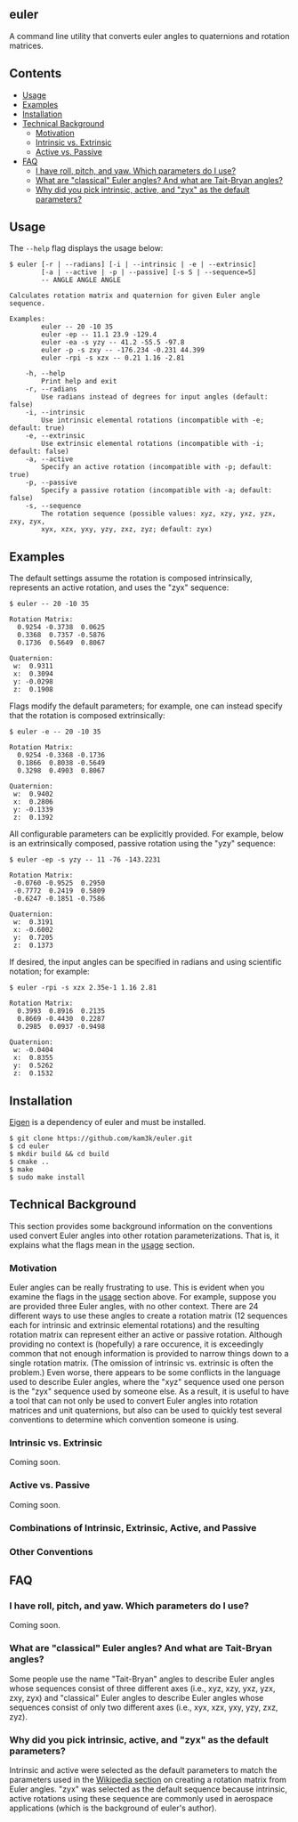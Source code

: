 ## euler
A command line utility that converts euler angles to quaternions and rotation matrices.

## Contents
* [Usage](#usage)
* [Examples](#examples)
* [Installation](#installation)
* [Technical Background](#technical-background)
    * [Motivation](#motivation)
    * [Intrinsic vs. Extrinsic](#intrinsic-vs-extrinsic)
    * [Active vs. Passive](#active-vs-passive)
* [FAQ](#faq)
    * [I have roll, pitch, and yaw. Which parameters do I use?](#i-have-roll-pitch-and-yaw-which-parameters-do-i-use)
    * [What are "classical" Euler angles? And what are Tait-Bryan angles?](#what-are-classical-euler-angles-and-what-are-tait-bryan-angles)
    * [Why did you pick intrinsic, active, and "zyx" as the default parameters?](#why-did-you-pick-intrinsic-active-and-zyx-as-the-default-parameters)


## Usage
The `--help` flag displays the usage below:
```
$ euler [-r | --radians] [-i | --intrinsic | -e | --extrinsic]
        [-a | --active | -p | --passive] [-s S | --sequence=S]
        -- ANGLE ANGLE ANGLE

Calculates rotation matrix and quaternion for given Euler angle sequence.

Examples:
        euler -- 20 -10 35
        euler -ep -- 11.1 23.9 -129.4
        euler -ea -s yzy -- 41.2 -55.5 -97.8
        euler -p -s zxy -- -176.234 -0.231 44.399
        euler -rpi -s xzx -- 0.21 1.16 -2.81

    -h, --help
        Print help and exit
    -r, --radians
        Use radians instead of degrees for input angles (default: false)
    -i, --intrinsic
        Use intrinsic elemental rotations (incompatible with -e; default: true)
    -e, --extrinsic
        Use extrinsic elemental rotations (incompatible with -i; default: false)
    -a, --active
        Specify an active rotation (incompatible with -p; default: true)
    -p, --passive
        Specify a passive rotation (incompatible with -a; default: false)
    -s, --sequence
        The rotation sequence (possible values: xyz, xzy, yxz, yzx, zxy, zyx,
        xyx, xzx, yxy, yzy, zxz, zyz; default: zyx)
```

## Examples
The default settings assume the rotation is composed intrinsically, represents an active rotation, and uses the "zyx" sequence:
```
$ euler -- 20 -10 35

Rotation Matrix:
  0.9254 -0.3738  0.0625
  0.3368  0.7357 -0.5876
  0.1736  0.5649  0.8067

Quaternion:
 w:  0.9311
 x:  0.3094
 y: -0.0298
 z:  0.1908
```
Flags modify the default parameters; for example, one can instead specify that the rotation is composed extrinsically:
```
$ euler -e -- 20 -10 35

Rotation Matrix:
  0.9254 -0.3368 -0.1736
  0.1866  0.8038 -0.5649
  0.3298  0.4903  0.8067

Quaternion:
 w:  0.9402
 x:  0.2806
 y: -0.1339
 z:  0.1392
```
All configurable parameters can be explicitly provided. For example, below is an extrinsically composed, passive rotation using the "yzy" sequence:
```
$ euler -ep -s yzy -- 11 -76 -143.2231

Rotation Matrix:
 -0.0760 -0.9525  0.2950
 -0.7772  0.2419  0.5809
 -0.6247 -0.1851 -0.7586

Quaternion:
 w:  0.3191
 x: -0.6002
 y:  0.7205
 z:  0.1373
```
If desired, the input angles can be specified in radians and using scientific notation; for example:
```
$ euler -rpi -s xzx 2.35e-1 1.16 2.81

Rotation Matrix:
  0.3993  0.8916  0.2135
  0.8669 -0.4430  0.2287
  0.2985  0.0937 -0.9498

Quaternion:
 w: -0.0404
 x:  0.8355
 y:  0.5262
 z:  0.1532
```

## Installation
[Eigen](http://eigen.tuxfamily.org/index.php?title=Main_Page) is a dependency of euler and must be installed.
```
$ git clone https://github.com/kam3k/euler.git
$ cd euler
$ mkdir build && cd build
$ cmake ..
$ make
$ sudo make install
```

## Technical Background
This section provides some background information on the conventions used convert Euler angles into other rotation parameterizations. That is, it explains what the flags mean in the [usage](#usage) section.

### Motivation
Euler angles can be really frustrating to use. This is evident when you examine the flags in the [usage](#usage) section above. For example, suppose you are provided three Euler angles, with no other context. There are 24 different ways to use these angles to create a rotation matrix (12 sequences each for intrinsic and extrinsic elemental rotations) and the resulting rotation matrix can represent either an active or passive rotation. Although providing no context is (hopefully) a rare occurence, it is exceedingly common that not enough information is provided to narrow things down to a single rotation matrix. (The omission of intrinsic vs. extrinsic is often the problem.) Even worse, there appears to be some conflicts in the language used to describe Euler angles, where the "xyz" sequence used one person is the "zyx" sequence used by someone else. As a result, it is useful to have a tool that can not only be used to convert Euler angles into rotation matrices and unit quaternions, but also can be used to quickly test several conventions to determine which convention someone is using.

### Intrinsic vs. Extrinsic
Coming soon.

### Active vs. Passive
Coming soon.

### Combinations of Intrinsic, Extrinsic, Active, and Passive

### Other Conventions

## FAQ

### I have roll, pitch, and yaw. Which parameters do I use?
Coming soon.

### What are "classical" Euler angles? And what are Tait-Bryan angles?
Some people use the name "Tait-Bryan" angles to describe Euler angles whose sequences consist of three different axes (i.e., xyz, xzy, yxz, yzx, zxy, zyx) and "classical" Euler angles to describe Euler angles whose sequences consist of only two different axes (i.e., xyx, xzx, yxy, yzy, zxz, zyz).

### Why did you pick intrinsic, active, and "zyx" as the default parameters?
Intrinsic and active were selected as the default parameters to match the parameters used in the [Wikipedia section](https://en.wikipedia.org/wiki/Euler_angles#Rotation_matrix) on creating a rotation matrix from Euler angles. "zyx" was selected as the default sequence because intrinsic, active rotations using these sequence are commonly used in aerospace applications (which is the background of euler's author).
